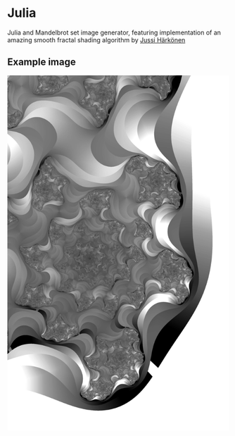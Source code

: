 # Julia
Julia and Mandelbrot set image generator, featuring implementation of an amazing smooth fractal shading algorithm by [Jussi Härkönen](http://jussiharkonen.com/gallery/coloring-techniques/)
## Example image
![Julia set image](/pictures/example.png "")
